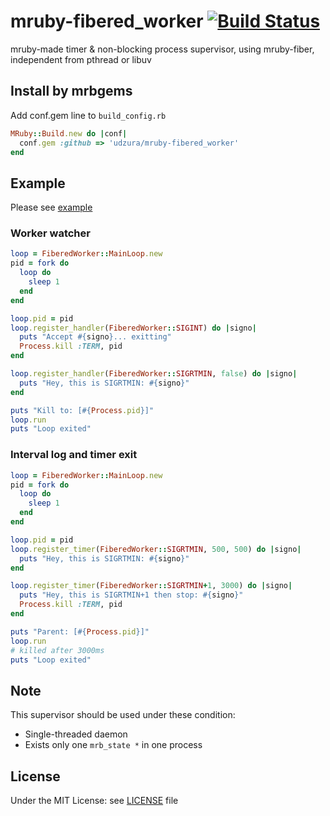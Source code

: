 # mruby-fibered_worker   [![Build Status](https://travis-ci.org/udzura/mruby-fibered_worker.svg?branch=master)](https://travis-ci.org/udzura/mruby-fibered_worker)

mruby-made timer & non-blocking process supervisor, using mruby-fiber, independent from pthread or libuv

## Install by mrbgems

Add conf.gem line to `build_config.rb`

```ruby
MRuby::Build.new do |conf|
  conf.gem :github => 'udzura/mruby-fibered_worker'
end
```

## Example

Please see [example](https://github.com/udzura/mruby-fibered_worker/tree/master/example)

### Worker watcher

```ruby
loop = FiberedWorker::MainLoop.new
pid = fork do
  loop do
    sleep 1
  end
end

loop.pid = pid
loop.register_handler(FiberedWorker::SIGINT) do |signo|
  puts "Accept #{signo}... exitting"
  Process.kill :TERM, pid
end

loop.register_handler(FiberedWorker::SIGRTMIN, false) do |signo|
  puts "Hey, this is SIGRTMIN: #{signo}"
end

puts "Kill to: [#{Process.pid}]"
loop.run
puts "Loop exited"
```

### Interval log and timer exit

```ruby
loop = FiberedWorker::MainLoop.new
pid = fork do
  loop do
    sleep 1
  end
end

loop.pid = pid
loop.register_timer(FiberedWorker::SIGRTMIN, 500, 500) do |signo|
  puts "Hey, this is SIGRTMIN: #{signo}"
end

loop.register_timer(FiberedWorker::SIGRTMIN+1, 3000) do |signo|
  puts "Hey, this is SIGRTMIN+1 then stop: #{signo}"
  Process.kill :TERM, pid
end

puts "Parent: [#{Process.pid}]"
loop.run
# killed after 3000ms
puts "Loop exited"
```

## Note

This supervisor should be used under these condition:

* Single-threaded daemon
* Exists only one `mrb_state *` in one process

## License

Under the MIT License: see [LICENSE](https://github.com/udzura/mruby-fibered_worker/tree/master/LICENSE) file
